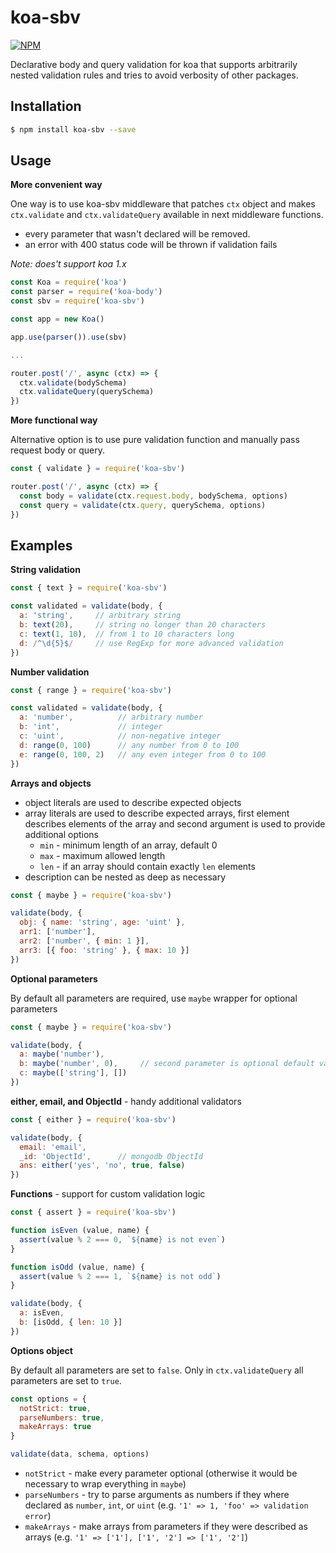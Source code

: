 # koa-sbv
[![NPM](https://nodei.co/npm/koa-sbv.png)](https://npmjs.org/package/koa-sbv)

Declarative body and query validation for koa that supports arbitrarily nested validation rules and tries to avoid verbosity of other packages.

## Installation
```bash
$ npm install koa-sbv --save
```

## Usage
**More convenient way**

One way is to use koa-sbv middleware that patches `ctx` object and makes `ctx.validate`
and `ctx.validateQuery` available in next middleware functions.

* every parameter that wasn't declared will be removed.
* an error with 400 status code will be thrown if validation fails

*Note: does't support koa 1.x*

```javascript
const Koa = require('koa')
const parser = require('koa-body')
const sbv = require('koa-sbv')

const app = new Koa()

app.use(parser()).use(sbv)

...

router.post('/', async (ctx) => {
  ctx.validate(bodySchema)
  ctx.validateQuery(querySchema)
})

```

**More functional way**

Alternative option is to use pure validation function and manually pass request body or query.
```javascript
const { validate } = require('koa-sbv')

router.post('/', async (ctx) => {
  const body = validate(ctx.request.body, bodySchema, options)
  const query = validate(ctx.query, querySchema, options)
})
```

## Examples
**String validation**
```javascript
const { text } = require('koa-sbv')

const validated = validate(body, {
  a: 'string',     // arbitrary string
  b: text(20),     // string no longer than 20 characters
  c: text(1, 10),  // from 1 to 10 characters long
  d: /^\d{5}$/     // use RegExp for more advanced validation
})
```

**Number validation**
```javascript
const { range } = require('koa-sbv')

const validated = validate(body, {
  a: 'number',          // arbitrary number
  b: 'int',             // integer
  c: 'uint',            // non-negative integer
  d: range(0, 100)      // any number from 0 to 100
  e: range(0, 100, 2)   // any even integer from 0 to 100
})
```

**Arrays and objects**
* object literals are used to describe expected objects
* array literals are used to describe expected arrays, first element describes
  elements of the array and second argument is used to provide additional options
  * `min` - minimum length of an array, default 0
  * `max` - maximum allowed length
  * `len` - if an array should contain exactly `len` elements
* description can be nested as deep as necessary

```javascript
const { maybe } = require('koa-sbv')

validate(body, {
  obj: { name: 'string', age: 'uint' },
  arr1: ['number'],
  arr2: ['number', { min: 1 }],
  arr3: [{ foo: 'string' }, { max: 10 }]
})
```

**Optional parameters**

By default all parameters are required, use `maybe` wrapper for optional parameters

```javascript
const { maybe } = require('koa-sbv')

validate(body, {
  a: maybe('number'),
  b: maybe('number', 0),     // second parameter is optional default value
  c: maybe(['string'], [])
})
```

**either, email, and ObjectId** - handy additional validators
```javascript
const { either } = require('koa-sbv')

validate(body, {
  email: 'email',
  _id: 'ObjectId',      // mongodb ObjectId
  ans: either('yes', 'no', true, false)
})
```

**Functions** - support for custom validation logic
```javascript
const { assert } = require('koa-sbv')

function isEven (value, name) {
  assert(value % 2 === 0, `${name} is not even`)
}

function isOdd (value, name) {
  assert(value % 2 === 1, `${name} is not odd`)
}

validate(body, {
  a: isEven,
  b: [isOdd, { len: 10 }]
})
```

**Options object**

By default all parameters are set to `false`. Only in `ctx.validateQuery` all parameters are set to `true`.
```javascript
const options = {
  notStrict: true,
  parseNumbers: true,
  makeArrays: true
}

validate(data, schema, options)
```
* `notStrict` - make every parameter optional (otherwise it would be necessary to wrap everything in `maybe`)
* `parseNumbers` - try to parse arguments as numbers if they where declared as `number`, `int`, or `uint` (e.g. `'1' => 1, 'foo' => validation error`)
* `makeArrays` - make arrays from parameters if they were described as arrays (e.g. `'1' => ['1'], ['1', '2'] => ['1', '2']`)
